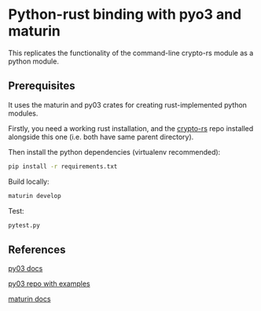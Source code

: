 # Python-rust binding with pyo3 and maturin

This replicates the functionality of the command-line crypto-rs module as a python module.

## Prerequisites

It uses the maturin and py03 crates for creating rust-implemented python modules.

Firstly, you need a working rust installation, and the [crypto-rs](https://github.com/virgesmith/crypto-rs) repo installed alongside this one (i.e. both have same parent directory).

Then install the python dependencies (virtualenv recommended):

```bash
pip install -r requirements.txt
```

Build locally:

```bash
maturin develop
```

Test:

```bash
pytest.py
```

## References

[py03 docs](https://docs.rs/pyo3/0.13.0/pyo3/index.html)

[py03 repo with examples](https://github.com/PyO3/pyo3)

[maturin docs](https://docs.rs/maturin/0.8.3/maturin/)